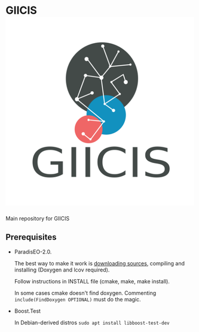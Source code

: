 # GIICIS ![logo](./GIICIS.png "GIICIS Logo") 
Main repository for GIICIS

## Prerequisites
- ParadisEO-2.0. 
    
    The best way to make it work is [downloading sources](http://paradiseo.gforge.inria.fr/index.php?n=Download.Download), compiling and installing (Doxygen and lcov required). 
    
    Follow instructions in INSTALL file (cmake, make, make install).
    
    In some cases cmake doesn't find doxygen. Commenting `include(FindDoxygen OPTIONAL)` must do the magic.
     
- Boost.Test
    
    In Debian-derived distros `sudo apt install libboost-test-dev` 
